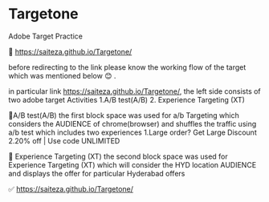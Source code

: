 # Targetone

Adobe Target Practice

🛑 https://saiteza.github.io/Targetone/


before redirecting to the link please know the working flow of the target which was mentioned below 😊 .


in particular link https://saiteza.github.io/Targetone/, the left side consists of two adobe target Activities
1.A/B test(A/B)
2. Experience Targeting (XT) 

🚀A/B test(A/B) 
   the first block space was used for a/b Targeting which considers the AUDIENCE of chrome(browser) and shuffles the 
   traffic using a/b test which includes two experiences 
   1.Large order? Get Large Discount
   2.20% off | Use code UNLIMITED

 🚀 Experience Targeting (XT)
     the second block space was used for Experience Targeting (XT)  which will consider the HYD location AUDIENCE
     and displays the offer for particular Hyderabad offers
     
   
 ✅ https://saiteza.github.io/Targetone/    
